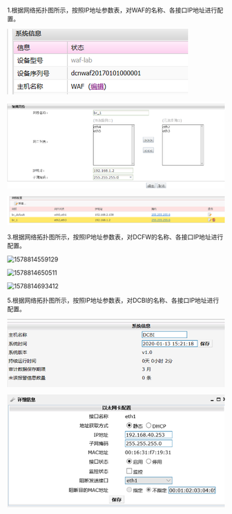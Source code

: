 1.根据网络拓扑图所示，按照IP地址参数表，对WAF的名称、各接口IP地址进行配置。

![1578901156708](assets/1578901156708.png)

![1578901472723](assets/1578901472723.png)

![1578901478206](assets/1578901478206.png)



3.根据网络拓扑图所示，按照IP地址参数表，对DCFW的名称、各接口IP地址进行配置。

![1578814559129](C:/Users/cert/Documents/assets/1578814559129.png)

![1578814650511](C:/Users/cert/Documents/assets/1578814650511.png)

![1578814693412](C:/Users/cert/Documents/assets/1578814693412.png)





5.根据网络拓扑图所示，按照IP地址参数表，对DCBI的名称、各接口IP地址进行配置。

![1578900078798](assets/1578900078798.png)

![1578900147279](assets/1578900147279.png)

